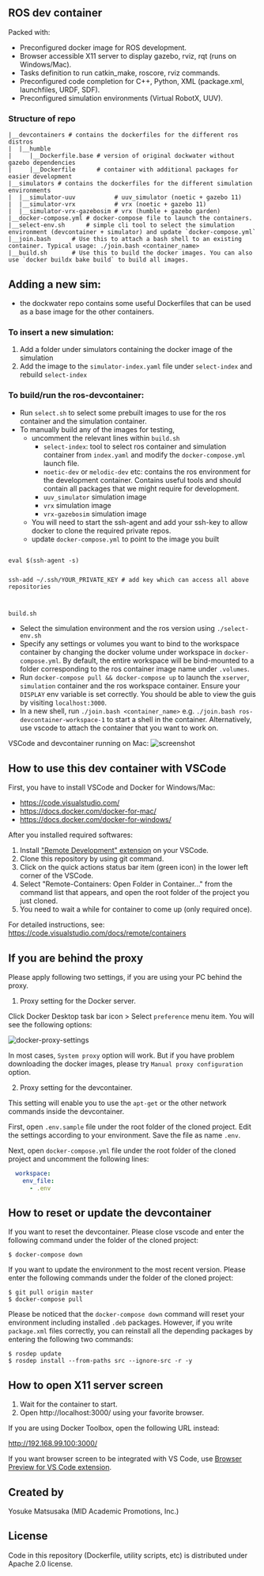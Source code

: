 ROS dev container
----------------------------
Packed with:
- Preconfigured docker image for ROS development.
- Browser accessible X11 server to display gazebo, rviz, rqt (runs on Windows/Mac).
- Tasks definition to run catkin_make, roscore, rviz commands.
- Preconfigured code completion for C++, Python, XML (package.xml, launchfiles, URDF, SDF).
- Preconfigured simulation environments (Virtual RobotX, UUV).

### Structure of repo
```
|__devcontainers # contains the dockerfiles for the different ros distros
|  |__humble
|     |__Dockerfile.base # version of original dockwater without gazebo dependencies
|     |__Dockerfile      # container with additional packages for easier development
|__simulators # contains the dockerfiles for the different simulation environments
|  |__simulator-uuv           # uuv_simulator (noetic + gazebo 11)
|  |__simulator-vrx           # vrx (noetic + gazebo 11)
|  |__simulator-vrx-gazebosim # vrx (humble + gazebo garden)
|__docker-compose.yml # docker-compose file to launch the containers.
|__select-env.sh      # simple cli tool to select the simulation environment (devcontainer + simulator) and update `docker-compose.yml`
|__join.bash      # Use this to attach a bash shell to an existing container. Typical usage: ./join.bash <container_name>
|__build.sh       # Use this to build the docker images. You can also use `docker buildx bake build` to build all images.
```

## Adding a new sim:
- the dockwater repo contains some useful Dockerfiles that can be used as a base image for the other containers.
### To insert a new simulation:
  1. Add a folder under simulators containing the docker image of the simulation
  2. Add the image to the `simulator-index.yaml` file under `select-index` and rebuild `select-index`

### To build/run the ros-devcontainer:
  - Run `select.sh` to select some prebuilt images to use for the ros container and the simulation container.
  - To manually build any of the images for testing,
    - uncomment the relevant lines within `build.sh`
      - `select-index`: tool to select ros container and simulation container from `index.yaml` and modify the `docker-compose.yml` launch file.
      - `noetic-dev` or `melodic-dev` etc: contains the ros environment for the development container. Contains useful tools and should contain all packages that we might require for development.
      - `uuv_simulator` simulation image
      - `vrx` simulation image
      - `vrx-gazebosim` simulation image
    - You will need to start the ssh-agent and add your ssh-key to allow docker to clone the required private repos.
    - update `docker-compose.yml` to point to the image you built

<code>
eval $(ssh-agent -s)

ssh-add ~/.ssh/YOUR_PRIVATE_KEY # add key which can access all above repositories

build.sh
</code>
  - Select the simulation environment and the ros version using `./select-env.sh`
  - Specify any settings or volumes you want to bind to the workspace container by changing the docker volume under workspace in `docker-compose.yml`. By default, the entire workspace will be bind-mounted to a folder corresponding to the ros container image name under `.volumes`.
  - Run `docker-compose pull && docker-compose up` to launch the `xserver`, `simulation` container and the ros workspace container. Ensure your `DISPLAY` env variable is set correctly. You should be able to view the guis by visiting `localhost:3000`.
  - In a new shell, run `./join.bash <container_name>` e.g. `./join.bash ros-devcontainer-workspace-1` to start a shell in the container. Alternatively, use vscode to attach the container that you want to work on.


VSCode and devcontainer running on Mac:
![screenshot](https://user-images.githubusercontent.com/18067/58605055-8dc84980-82d1-11e9-8ee5-dc969fcb2ae1.png)


How to use this dev container with VSCode
-----------------------------------------
First, you have to install VSCode and Docker for Windows/Mac:
- https://code.visualstudio.com/
- https://docs.docker.com/docker-for-mac/
- https://docs.docker.com/docker-for-windows/

After you installed required softwares:

1. Install ["Remote Development" extension](https://marketplace.visualstudio.com/items?itemName=ms-vscode-remote.vscode-remote-extensionpack) on your VSCode.
2. Clone this repository by using git command.
3. Click on the quick actions status bar item (green icon) in the lower left corner of the VSCode.
4. Select "Remote-Containers: Open Folder in Container..." from the command list that appears, and open the root folder of the project you just cloned.
5. You need to wait a while for container to come up (only required once).

For detailed instructions, see:
https://code.visualstudio.com/docs/remote/containers

If you are behind the proxy
-----------------------------

Please apply following two settings, if you are using your PC behind the proxy.

1. Proxy setting for the Docker server.

Click Docker Desktop task bar icon > Select `preference` menu item. You will see the following options:

![docker-proxy-settings](https://user-images.githubusercontent.com/18067/59744551-c4302d80-92ad-11e9-9b20-cc873a53a8bb.png)

In most cases, `System proxy` option will work. But if you have problem downloading the docker images, please try `Manual proxy configuration` option.

2. Proxy setting for the devcontainer.

This setting will enable you to use the `apt-get` or the other network commands inside the devcontainer.

First, open `.env.sample` file under the root folder of the cloned project.
Edit the settings according to your environment.
Save the file as name `.env`.

Next, open `docker-compose.yml` file under the root folder of the cloned project and uncomment the following lines:
```yaml
  workspace:
    env_file:
      - .env
```

How to reset or update the devcontainer
---------------------------------------

If you want to reset the devcontainer. Please close vscode and enter the following command under the folder of the cloned project:
```shell
$ docker-compose down
```

If you want to update the environment to the most recent version. Please enter the following commands under the folder of the cloned project:
```shell
$ git pull origin master
$ docker-compose pull
```

Please be noticed that the `docker-compose down` command will reset your environment including installed `.deb` packages. However, if you write `package.xml` files correctly, you can reinstall all the depending packages by entering the following two commands:
```shell
$ rosdep update
$ rosdep install --from-paths src --ignore-src -r -y
```

How to open X11 server screen
-----------------------------

1. Wait for the container to start.
2. Open http://localhost:3000/ using your favorite browser.

If you are using Docker Toolbox, open the following URL instead:

http://192.168.99.100:3000/

If you want browser screen to be integrated with VS Code, use [Browser Preview for VS Code extension](https://marketplace.visualstudio.com/items?itemName=auchenberg.vscode-browser-preview).

Created by
----------
Yosuke Matsusaka (MID Academic Promotions, Inc.)

License
-------
Code in this repository (Dockerfile, utility scripts, etc) is distributed under Apache 2.0 license.